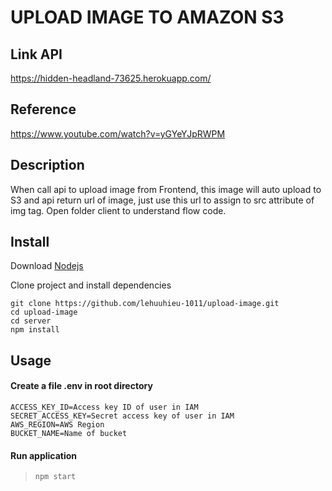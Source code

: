 # UPLOAD IMAGE TO AMAZON S3

## Link API

https://hidden-headland-73625.herokuapp.com/

## Reference

https://www.youtube.com/watch?v=yGYeYJpRWPM

## Description

When call api to upload image from Frontend, this image will auto upload to S3 and api return url of image, just use this url to assign to src attribute of img
tag. Open folder client to understand flow code.

## Install

Download [Nodejs](http://nodejs.org/)

Clone project and install dependencies

```
git clone https://github.com/lehuuhieu-1011/upload-image.git
cd upload-image
cd server
npm install
```

## Usage

#### Create a file .env in root directory

```
ACCESS_KEY_ID=Access key ID of user in IAM
SECRET_ACCESS_KEY=Secret access key of user in IAM
AWS_REGION=AWS Region
BUCKET_NAME=Name of bucket
```

#### Run application

> `npm start`
